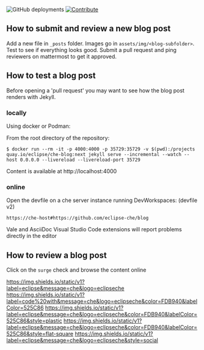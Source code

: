 ![GitHub deployments](https://img.shields.io/github/deployments/eclipse-che/che-incubator.github.io/github-pages)
[![Contribute](https://www.eclipse.org/che/contribute.svg)](https://che-host#https://github.com/my/repository)


## How to submit and review a new blog post

Add a new file in `_posts` folder. Images go in `assets/img/<blog-subfolder>`.
Test to see if everything looks good.
Submit a pull request and ping reviewers on mattermost to get it approved.

## How to test a blog post

Before opening a 'pull request' you may want to see how the blog post renders with Jekyll.

### locally

Using docker or Podman:

From the root directory of the repository:
```
$ docker run --rm -it -p 4000:4000 -p 35729:35729 -v $(pwd):/projects quay.io/eclipse/che-blog:next jekyll serve --incremental --watch --host 0.0.0.0 --livereload --livereload-port 35729
```
Content is available at http://localhost:4000


### online

Open the devfile on a che server instance running DevWorkspaces: (devfile v2)

`https://che-host#https://github.com/eclipse-che/blog`

Vale and AsciiDoc Visual Studio Code extensions will report problems directly in the editor

## How to review a blog post

Click on the `surge` check and browse the content online



https://img.shields.io/static/v1?label=eclipse&message=che&logo=eclipseche
https://img.shields.io/static/v1?label=code%20with&message=che&logo=eclipseche&color=FDB940&labelColor=525C86
https://img.shields.io/static/v1?label=eclipse&message=che&logo=eclipseche&color=FDB940&labelColor=525C86&style=plastic
https://img.shields.io/static/v1?label=eclipse&message=che&logo=eclipseche&color=FDB940&labelColor=525C86&style=flat-square
https://img.shields.io/static/v1?label=eclipse&message=che&logo=eclipseche&style=social

